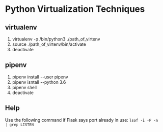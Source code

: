 # Python Virtualization Techniques

## virtualenv

1. virtualenv -p /bin/python3 ./path_of_virtenv
2. source ./path_of_virtenv/bin/activate
3. deactivate

## pipenv

1. pipenv install --user pipenv
2. pipenv isntall --python 3.6
3. pipenv shell
4. deactivate

## Help

Use the following command if Flask says port already in use: `lsof -i -P -n | grep LISTEN`